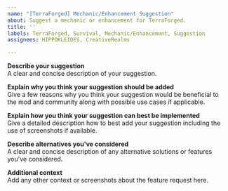 ```yaml
---
name: "[TerraForged] Mechanic/Enhancement Suggestion"
about: Suggest a mechanic or enhancement for TerraForged.
title: ''
labels: TerraForged, Survival, Mechanic/Enhancement, Suggestion
assignees: HIPPOKLEIDES, CreativeRealms

---
```


**Describe your suggestion**    
A clear and concise description of your suggestion.

**Explain why you think your suggestion should be added**    
Give a few reasons why you think your suggestion would be beneficial to the mod and community along with possible use cases if applicable.

**Explain how you think your suggestion can best be implemented**    
Give a detailed description how to best add your suggestion including the use of screenshots if available.

**Describe alternatives you've considered**    
A clear and concise description of any alternative solutions or features you've considered.

**Additional context**    
Add any other context or screenshots about the feature request here.
